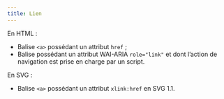 ```yaml
---
title: Lien 
---
```


En HTML :
* Balise `<a>` possédant un attribut `href` ; 
* Balise possédant un attribut WAI-ARIA `role="link"` et dont l’action de navigation est prise en charge par un script. 

En SVG :
* Balise `<a>` possédant un attribut `xlink:href` en SVG 1.1. 

